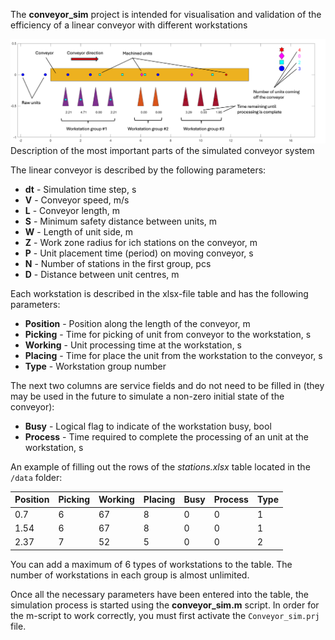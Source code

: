 The **conveyor_sim** project is intended for visualisation and validation 
of the efficiency of a linear conveyor with different workstations

![Simulated conveyor](/data/conveyor_legend.png)
Description of the most important parts of the simulated conveyor system

The linear conveyor is described by the following parameters:
- **dt** - Simulation time step, s
- **V** - Conveyor speed, m/s
- **L** - Conveyor length, m
- **S** - Minimum safety distance between units, m
- **W** - Length of unit side, m 
- **Z** - Work zone radius for ich stations on the conveyor, m
- **P** - Unit placement time (period) on moving conveyor, s
- **N** - Number of stations in the first group, pcs
- **D** - Distance between unit centres, m

Each workstation is described in the xlsx-file table and has the following
parameters:
- **Position** - Position along the length of the conveyor, m
- **Picking** - Time for picking of unit from conveyor to the workstation, s
- **Working** - Unit processing time at the workstation, s
- **Placing** - Time for place the unit from the workstation to the conveyor, s
- **Type** - Workstation group number

The next two columns are service fields and do not need to be filled in
(they may be used in the future to simulate a non-zero initial state of
the conveyor):
- **Busy**    - Logical flag to indicate of the workstation busy, bool
- **Process** - Time required to complete the processing of an unit at the
              workstation, s

An example of filling out the rows of the _stations.xlsx_ table located in
the `/data` folder:

| Position | Picking | Working | Placing | Busy | Process | Type |
| -------- | ------- | ------- | ------- | ---- | ------- | ---- |
|    0.7   |    6    |   67    |    8    |   0  |     0   |   1  |
|    1.54  |    6    |   67    |    8    |   0  |     0   |   1  |
|    2.37  |    7    |   52    |    5    |   0  |     0   |   2  |

You can add a maximum of 6 types of workstations to the table. The number
of workstations in each group is almost unlimited.

Once all the necessary parameters have been entered into the table, the
simulation process is started using the **conveyor_sim.m** script. In order
for the m-script to work correctly, you must first activate the 
`Conveyor_sim.prj` file.